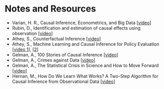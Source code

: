 # Notes and Resources

- Varian, H. R., Causal Inference, Econometrics, and Big Data [[video](https://www.youtube.com/watch?v=8xa-hSlJFo0)]
- Rubin, D., Identification and estimation of causal effects using observation [[video](https://www.youtube.com/watch?v=AH7lvy45k2U)]
- Athey, S., Counterfactual Inference [[video](https://www.youtube.com/watch?v=yKs6msnw9m8)]
- Athey, S., Machine Learning and Causal Inference for Policy Evaluation [[video 1](https://www.youtube.com/watch?v=Yx6qXM_rfKQ)], [[2](https://www.youtube.com/watch?v=DixuYCsXFig)]
- Gelman, A., 100 Stories of Causal Inference [[video](https://www.youtube.com/watch?v=jnI5KI843Lk)]
- Gelman, A., Crimes against Data [[video](https://www.youtube.com/watch?v=fc1hkFC2c1E)]
- Gelman, A., The Statistical Crisis in Science and How to Move Forward [[video](https://www.youtube.com/watch?v=KS3yPw91iC0)]
- Hernan, M., How Do We Learn What Works? A Two-Step Algorithm for Causal Inference from Observational Data [[video](https://www.youtube.com/watch?v=bspMnt3ujYA)]

